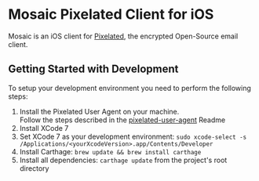 # Mosaic Pixelated Client for iOS

Mosaic is an iOS client for [Pixelated](https://www.pixelated-project.org), the encrypted Open-Source email client.

## Getting Started with Development

To setup your development environment you need to perform the following steps:

  1. Install the Pixelated User Agent on your machine.  
  Follow the steps described in the [pixelated-user-agent](https://github.com/pixelated-project/pixelated-user-agent) Readme
  2. Install XCode 7
  3. Set XCode 7 as your development environment: `sudo xcode-select -s /Applications/<yourXcodeVersion>.app/Contents/Developer`
  4. Install Carthage: `brew update && brew install carthage`
  5. Install all dependencies: `carthage update` from the project's root directory


